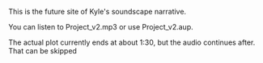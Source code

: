 This is the future site of Kyle's soundscape narrative.

You can listen to Project_v2.mp3 or use Project_v2.aup.

The actual plot currently ends at about 1:30, but the audio continues after. That can be skipped
